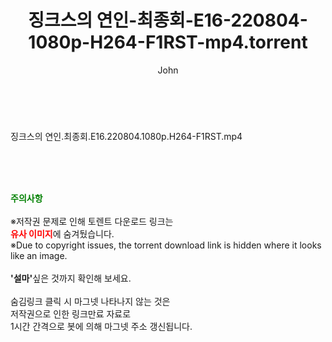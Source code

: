 ﻿---
layout: post
title:  "징크스의 연인-최종회-E16-220804-1080p-H264-F1RST-mp4.torrent"
author: John
categories: [ 드라마 ]
tags: [  ]
image:  
description: "징크스의 연인-최종회-E16-220804-1080p-H264-F1RST-mp4 torrent 정보 공유"
toc: true
toc_sticky: true
---

<br>
<div class="view-img">
<a class="view_image" href="https://www.torrentmobile61.com/bbs/view_image.php?fn=%2Fdata%2Ffile%2Fdrama%2F1742003963_SaomNxKY_c78106f18b52f946028defb397b4d35ae549a7e0.jpg" target="_blank"><img alt="" class="img-tag" content="https://www.torrentmobile61.com/data/file/drama/1742003963_SaomNxKY_c78106f18b52f946028defb397b4d35ae549a7e0.jpg" itemprop="image" src="https://www.torrentmobile61.com/data/file/drama/thumb-1742003963_SaomNxKY_c78106f18b52f946028defb397b4d35ae549a7e0_835x2212.jpg"/></a></div><div class="view-content" itemprop="description">
<p>징크스의 연인.최종회.E16.220804.1080p.H264-F1RST.mp4<br/></p> </div>
    
<br><br><br>
<p data-ke-size="size16"><b><span style="color: green;">주의사항</span></b><br /><br />※저작권 문제로 인해 토렌트 다운로드 링크는<br /><b><span style="color: red;">유사 이미지</span></b>에 숨겨뒀습니다.<br />※Due to copyright issues, the torrent download link is hidden where it looks like an image.<br /><br /><b>'설마'</b>싶은 것까지 확인해 보세요.<br /><br />숨김링크 클릭 시 마그넷 나타나지 않는 것은<br />저작권으로 인한 링크만료 자료로<br />1시간 간격으로 봇에 의해 마그넷 주소 갱신됩니다.</p>
